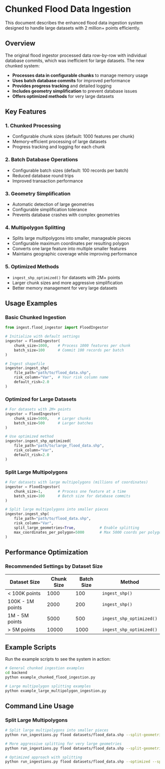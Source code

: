 # Chunked Flood Data Ingestion

This document describes the enhanced flood data ingestion system designed to handle large datasets with 2 million+ points efficiently.

## Overview

The original flood ingestor processed data row-by-row with individual database commits, which was inefficient for large datasets. The new chunked system:

- **Processes data in configurable chunks** to manage memory usage
- **Uses batch database commits** for improved performance
- **Provides progress tracking** and detailed logging
- **Includes geometry simplification** to prevent database issues
- **Offers optimized methods** for very large datasets

## Key Features

### 1. Chunked Processing
- Configurable chunk sizes (default: 1000 features per chunk)
- Memory-efficient processing of large datasets
- Progress tracking and logging for each chunk

### 2. Batch Database Operations
- Configurable batch sizes (default: 100 records per batch)
- Reduced database round trips
- Improved transaction performance

### 3. Geometry Simplification
- Automatic detection of large geometries
- Configurable simplification tolerance
- Prevents database crashes with complex geometries

### 4. Multipolygon Splitting
- Splits large multipolygons into smaller, manageable pieces
- Configurable maximum coordinates per resulting polygon
- Converts one large feature into multiple smaller features
- Maintains geographic coverage while improving performance

### 5. Optimized Methods
- `ingest_shp_optimized()` for datasets with 2M+ points
- Larger chunk sizes and more aggressive simplification
- Better memory management for very large datasets

## Usage Examples

### Basic Chunked Ingestion

```python
from ingest.flood_ingestor import FloodIngestor

# Initialize with default settings
ingestor = FloodIngestor(
    chunk_size=1000,    # Process 1000 features per chunk
    batch_size=100      # Commit 100 records per batch
)

# Ingest shapefile
ingestor.ingest_shp(
    file_path="path/to/flood_data.shp",
    risk_column="Var",  # Your risk column name
    default_risk=2.0
)
```

### Optimized for Large Datasets

```python
# For datasets with 2M+ points
ingestor = FloodIngestor(
    chunk_size=5000,    # Larger chunks
    batch_size=500      # Larger batches
)

# Use optimized method
ingestor.ingest_shp_optimized(
    file_path="path/to/large_flood_data.shp",
    risk_column="Var",
    default_risk=2.0
)
```

### Split Large Multipolygons

```python
# For datasets with large multipolygons (millions of coordinates)
ingestor = FloodIngestor(
    chunk_size=1,       # Process one feature at a time
    batch_size=100      # Batch size for database commits
)

# Split large multipolygons into smaller pieces
ingestor.ingest_shp(
    file_path="path/to/flood_data.shp",
    risk_column="Var",
    split_large_geometries=True,           # Enable splitting
    max_coordinates_per_polygon=5000       # Max 5000 coords per polygon
)
```

## Performance Optimization

### Recommended Settings by Dataset Size

| Dataset Size | Chunk Size | Batch Size | Method |
|--------------|------------|------------|---------|
| < 100K points | 1000 | 100 | `ingest_shp()` |
| 100K - 1M points | 2000 | 200 | `ingest_shp()` |
| 1M - 5M points | 5000 | 500 | `ingest_shp_optimized()` |
| > 5M points | 10000 | 1000 | `ingest_shp_optimized()` |

## Example Scripts

Run the example scripts to see the system in action:

```bash
# General chunked ingestion examples
cd backend
python example_chunked_flood_ingestion.py

# Large multipolygon splitting examples
python example_large_multipolygon_ingestion.py
```

## Command Line Usage

### Split Large Multipolygons

```bash
# Split large multipolygons into smaller pieces
python run_ingestions.py flood datasets/flood_data.shp --split-geometries --max-coords-per-polygon 5000

# More aggressive splitting for very large geometries
python run_ingestions.py flood datasets/flood_data.shp --split-geometries --max-coords-per-polygon 1000

# Optimized approach with splitting
python run_ingestions.py flood datasets/flood_data.shp --optimized --split-geometries --max-coords-per-polygon 3000
```
